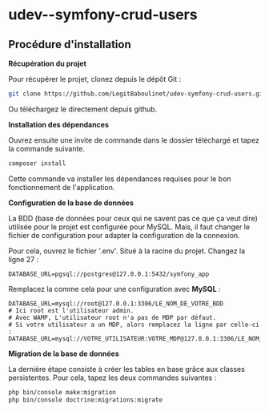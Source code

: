 # udev--symfony-crud-users

## Procédure d'installation

**Récupération du projet**

Pour récupérer le projet, clonez depuis le dépôt Git :
``` bash
git clone https://github.com/LegitBaboulinet/udev-symfony-crud-users.git
```
Ou téléchargez le directement depuis github.

**Installation des dépendances**

Ouvrez ensuite une invite de commande dans le dossier téléchargé et tapez la commande suivante.

``` bash
composer install
```
Cette commande va installer les dépendances requises pour le bon fonctionnement de l'application.

**Configuration de la base de données**

La BDD (base de données pour ceux qui ne savent pas ce que ça veut dire) utilisée pour le projet est configurée pour MySQL.
Mais, il faut changer le fichier de configuration pour adapter la configuration de la connexion.

Pour cela, ouvrez le fichier '.env'. Situé à la racine du projet.
Changez la ligne 27 :
```text
DATABASE_URL=pgsql://postgres@127.0.0.1:5432/symfony_app
```
Remplacez la comme cela pour une configuration avec **MySQL** :

```text
DATABASE_URL=mysql://root@127.0.0.1:3306/LE_NOM_DE_VOTRE_BDD
# Ici root est l'utilisateur admin.
# Avec WAMP, L'utilisateur root n'a pas de MDP par défaut.
# Si votre utilisateur a un MDP, alors remplacez la ligne par celle-ci :
DATABASE_URL=mysql://VOTRE_UTILISATEUR:VOTRE_MDP@127.0.0.1:3306/LE_NOM_DE_VOTRE_BDD
```

**Migration de la base de données**

La dernière étape consiste à créer les tables en base grâce aux classes persistentes.
Pour cela, tapez les deux commandes suivantes :

```bash
php bin/console make:migration
php bin/console doctrine:migrations:migrate
```